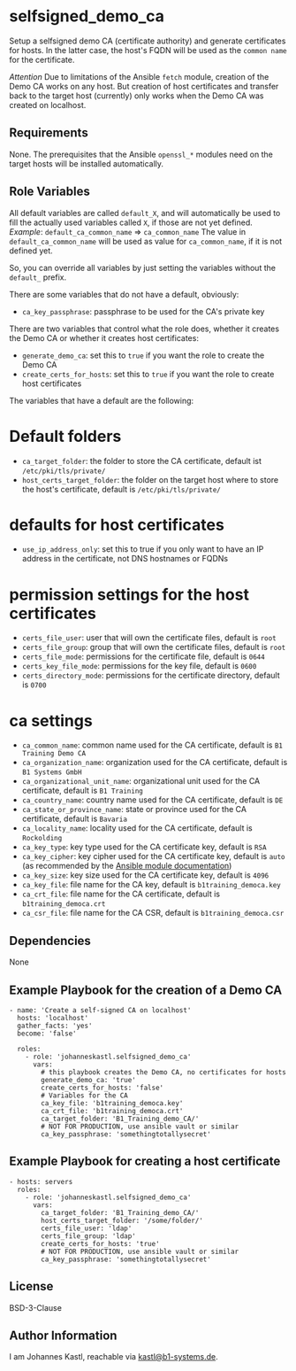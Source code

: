selfsigned_demo_ca
=========

Setup a selfsigned demo CA (certificate authority) and generate certificates for hosts. In the latter case, the host's FQDN will be used as the `common name` for the certificate.

*Attention*
Due to limitations of the Ansible `fetch` module, creation of the Demo CA works on any host. But creation of host certificates and transfer back to the target host (currently) only works when the Demo CA was created on localhost.

Requirements
------------

None. The prerequisites that the Ansible `openssl_*` modules need on the target hosts will be installed automatically.

Role Variables
--------------

All default variables are called `default_X`, and will automatically be used to fill the actually used variables called `X`, if those are not yet defined.
*Example*:
`default_ca_common_name` => `ca_common_name`
The value in `default_ca_common_name` will be used as value for `ca_common_name`, if it is not defined yet.

So, you can override all variables by just setting the variables without the `default_` prefix.

There are some variables that do not have a default, obviously:

- `ca_key_passphrase`: passphrase to be used for the CA's private key

There are two variables that control what the role does, whether it creates the Demo CA or whether it creates host certificates:
- `generate_demo_ca`: set this to `true` if you want the role to create the Demo CA
- `create_certs_for_hosts`: set this to `true` if you want the role to create host certificates

The variables that have a default are the following:

# Default folders
- `ca_target_folder`: the folder to store the CA certificate, default ist `/etc/pki/tls/private/`
- `host_certs_target_folder`: the folder on the target host where to store the host's certificate, default is `/etc/pki/tls/private/`

# defaults for host certificates
- `use_ip_address_only`: set this to true if you only want to have an IP address in the certificate, not DNS hostnames or FQDNs

# permission settings for the host certificates
- `certs_file_user`: user that will own the certificate files, default is `root`
- `certs_file_group`: group that will own the certificate files, default is `root`
- `certs_file_mode`: permissions for the certificate file, default is `0644`
- `certs_key_file_mode`: permissions for the key file, default is `0600`
- `certs_directory_mode`: permissions for the certificate directory, default is `0700`

# ca settings
- `ca_common_name`: common name used for the CA certificate, default is `B1 Training Demo CA`
- `ca_organization_name`: organization used for the CA certificate, default is `B1 Systems GmbH`
- `ca_organizational_unit_name`:  organizational unit used for the CA certificate, default is `B1 Training`
- `ca_country_name`:  country name used for the CA certificate, default is `DE`
- `ca_state_or_province_name`:  state or province used for the CA certificate, default is `Bavaria`
- `ca_locality_name`:  locality used for the CA certificate, default is `Rockolding`
- `ca_key_type`:  key type used for the CA certificate key, default is `RSA`
- `ca_key_cipher`: key cipher used for the CA certificate key, default is `auto` (as recommended by the [Ansible module documentation](https://docs.ansible.com/ansible/latest/collections/community/crypto/openssl_privatekey_module.html))
- `ca_key_size`: key size used for the CA certificate key, default is `4096`
- `ca_key_file`: file name for the CA key, default is `b1training_democa.key`
- `ca_crt_file`: file name for the CA certificate, default is `b1training_democa.crt`
- `ca_csr_file`: file name for the CA CSR, default is `b1training_democa.csr`

Dependencies
------------

None

Example Playbook for the creation of a Demo CA
----------------

    - name: 'Create a self-signed CA on localhost'
      hosts: 'localhost'
      gather_facts: 'yes'
      become: 'false'

      roles:
        - role: 'johanneskastl.selfsigned_demo_ca'
          vars:
            # this playbook creates the Demo CA, no certificates for hosts
            generate_demo_ca: 'true'
            create_certs_for_hosts: 'false'
            # Variables for the CA
            ca_key_file: 'b1training_democa.key'
            ca_crt_file: 'b1training_democa.crt'
            ca_target_folder: 'B1_Training_demo_CA/'
            # NOT FOR PRODUCTION, use ansible vault or similar
            ca_key_passphrase: 'somethingtotallysecret'

Example Playbook for creating a host certificate
----------------

    - hosts: servers
      roles:
        - role: 'johanneskastl.selfsigned_demo_ca'
          vars:
            ca_target_folder: 'B1_Training_demo_CA/'
            host_certs_target_folder: '/some/folder/'
            certs_file_user: 'ldap'
            certs_file_group: 'ldap'
            create_certs_for_hosts: 'true'
            # NOT FOR PRODUCTION, use ansible vault or similar
            ca_key_passphrase: 'somethingtotallysecret'

License
-------

BSD-3-Clause

Author Information
------------------

I am Johannes Kastl, reachable via kastl@b1-systems.de.
